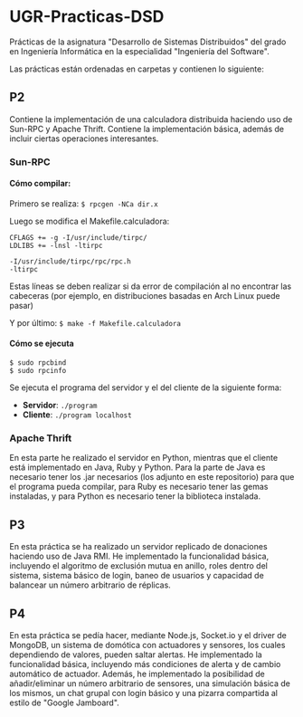 # UGR-Practicas-DSD

Prácticas de la asignatura "Desarrollo de Sistemas Distribuidos" del grado en Ingeniería Informática en la especialidad "Ingeniería del Software".

Las prácticas están ordenadas en carpetas y contienen lo siguiente:

## P2
Contiene la implementación de una calculadora distribuida haciendo uso de Sun-RPC y Apache Thrift. Contiene la implementación básica, además de incluir ciertas operaciones interesantes.


### Sun-RPC
#### Cómo compilar:

Primero se realiza: ```$ rpcgen -NCa dir.x```

Luego se modifica el Makefile.calculadora:

```
CFLAGS += -g -I/usr/include/tirpc/
LDLIBS += -lnsl -ltirpc

-I/usr/include/tirpc/rpc/rpc.h
-ltirpc
```
Estas líneas se deben realizar si da error de compilación al no encontrar las cabeceras (por ejemplo, en distribuciones basadas en Arch Linux puede pasar)

Y por último: ```$ make -f Makefile.calculadora```

#### Cómo se ejecuta

```
$ sudo rpcbind
$ sudo rpcinfo
```

Se ejecuta el programa del servidor y el del cliente de la siguiente forma:

- **Servidor**: ```./program```
- **Cliente**: ```./program localhost```


### Apache Thrift
En esta parte he realizado el servidor en Python, mientras que el cliente está implementado en Java, Ruby y Python. Para la parte de Java es necesario tener los .jar necesarios (los adjunto en este repositorio) para que el programa pueda compilar, para Ruby es necesario tener las gemas instaladas, y para Python es necesario tener la biblioteca instalada.


## P3
En esta práctica se ha realizado un servidor replicado de donaciones haciendo uso de Java RMI. He implementado la funcionalidad básica, incluyendo el algoritmo de exclusión mutua en anillo, roles dentro del sistema, sistema básico de login, baneo de usuarios y capacidad de balancear un número arbitrario de réplicas.

## P4
En esta práctica se pedía hacer, mediante Node.js, Socket.io y el driver de MongoDB, un sistema de domótica con actuadores y sensores, los cuales dependiendo de valores, pueden saltar alertas. He implementado la funcionalidad básica, incluyendo más condiciones de alerta y de cambio automático de actuador. Además, he implementado la posibilidad de añadir/eliminar un número arbitrario de sensores, una simulación básica de los mismos, un chat grupal con login básico y una pizarra compartida al estilo de "Google Jamboard".
